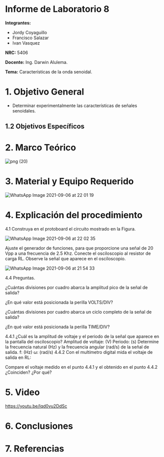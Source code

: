 # Informe de Laboratorio 8
**Integrantes:**

- Jordy Coyaguillo
- Francisco Salazar
- Ivan Vasquez

 **NRC:** 5406
 
 **Docente:** Ing. Darwin Alulema.
 
 **Tema:** Características de la onda senoidal.
# 1. Objetivo General

- Determinar experimentalmente las características de señales senoidales.

## 1.2 Objetivos Específicos


# 2. Marco Teórico

![png (20)](https://user-images.githubusercontent.com/85137954/132279788-027a523e-3de8-4b8e-bbcc-9033bc8d5a15.png)

# 3. Material y Equipo Requerido

![WhatsApp Image 2021-09-06 at 22 01 19](https://user-images.githubusercontent.com/85137954/132277602-f7ba3b3b-23ec-4c38-8454-eee625f6af3e.jpeg)

# 4. Explicación del procedimiento

4.1 Construya en el protoboard el circuito mostrado en la Figura.

![WhatsApp Image 2021-09-06 at 22 02 35](https://user-images.githubusercontent.com/85137954/132277740-8fabb076-020c-49c9-bc41-71ec419de5cb.jpeg)

Ajuste el generador de funciones, para que proporcione una señal de 20 Vpp a
una frecuencia de 2.5 Khz.
Conecte el osciloscopio al resistor de carga RL. Observe la señal que aparece en
el osciloscopio.

![WhatsApp Image 2021-09-06 at 21 54 33](https://user-images.githubusercontent.com/85137954/132278444-c4d5b2e3-39a9-472b-8c44-d540d0f4d140.jpeg)

4.4 Preguntas.

¿Cuántas divisiones por cuadro abarca la amplitud pico de la señal de salida?

¿En qué valor está posicionada la perilla VOLTS/DIV? 


¿Cuántas divisiones por cuadro abarca un ciclo completo de la señal de salida?


¿En qué valor está posicionada la perilla TIME/DIV?


4.4.1 ¿Cuál es la amplitud de voltaje y el periodo de la señal que aparece en la pantalla
del osciloscopio?
Amplitud de voltaje:      (V)
Periodo:                  (s)
Determine la frecuencia natural (Hz) y la frecuencia angular (rad/s) de la señal de
salida.
f:         (Hz)
ω:         (rad/s)
4.4.2 Con el multímetro digital mida el voltaje de salida en RL:


Compare el voltaje medido en el punto 4.4.1 y el obtenido en el punto 4.4.2
¿Coinciden? ¿Por qué?

# 5. Video

https://youtu.be/Iqd0vu2DdSc

# 6. Conclusiones


# 7. Referencias


